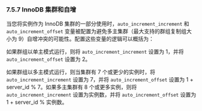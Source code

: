 ### 7.5.7 InnoDB 集群和自增

当您将实例作为 InnoDB 集群的一部分使用时，`auto_increment_increment` 和 `auto_increment_offset` 变量被配置为避免多主集群（最大支持的群组复制组大小为 9）自增冲突的可能性。配置这些变量的逻辑可以概括为：

如果群组以单主模式运行，则将 `auto_increment_increment` 设置为 1，并将 `auto_increment_offset` 设置为 2。

如果群组以多主模式运行，则当集群有 7 个或更少的实例时，将 `auto_increment_increment` 设置为 7，并将 `auto_increment_offset` 设置为 1 + server_id % 7。如果多主集群有 8 个或更多实例，则将 `auto_increment_increment` 设置为实例数，并将 `auto_increment_offset` 设置为 1 + server_id % 实例数。